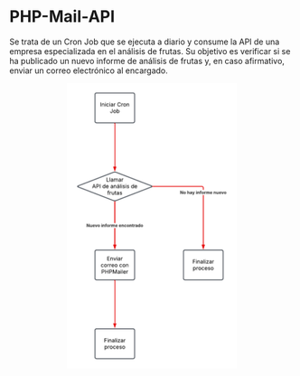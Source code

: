 # PHP-Mail-API
Se trata de un Cron Job que se ejecuta a diario y consume la API de una empresa especializada en el análisis de frutas. Su objetivo es verificar si se ha publicado un nuevo informe de análisis de frutas y, en caso afirmativo, enviar un correo electrónico al encargado.

<div align="center">
  <img src="images/Diagrama_API_Mailer.png" alt="Descripción" width="300">
</div>

